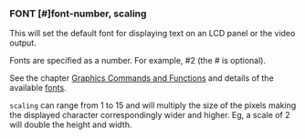 ### FONT [#]font-number, scaling

This will set the default font for displaying text on an LCD panel or the video output.

Fonts are specified as a number. For example, #2 (the # is optional). 

See the chapter [Graphics Commands and Functions](../graphics_functions.md#fonts) and details of the available [fonts](../fonts.md).

`scaling` can range from 1 to 15 and will multiply the size of the pixels making the displayed character correspondingly wider and higher. Eg, a scale of 2 will double the height and width.
